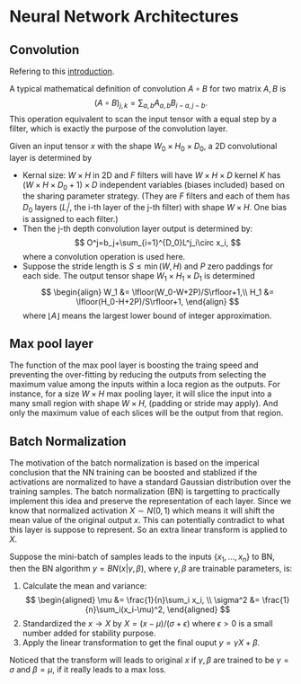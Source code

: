 #  Neural Network Architectures

## Convolution
Refering to this [introduction](https://cs231n.github.io/convolutional-networks/).

A typical mathematical definition of convolution $A\circ B$ for two matrix $A, B$ is
$$
(A\circ B)_{j,k}= \sum_{a,b}A_{a,b} B_{i-a,j-b}.
$$
This operation equivalent to scan the input tensor with a equal step by a filter, which is exactly the purpose of the convolution layer.

Given an input tensor $x$ with the shape $W_0\times H_0\times D_0$, a 2D convolutional layer is determined by
* Kernal size: $W\times H$ in 2D and $F$ filters will have $W\times H\times D$ kernel $K$ has $(W\times H\times D_0+1)\times D$ independent variables (biases included) based on the sharing parameter strategy. (They are $F$ filters and each of them has $D_0$ layers ($L^j_i$, the i-th layer of the j-th filter) with shape $W\times H$. One bias is assigned to each filter.)
* Then the j-th depth convolution layer output is determined by:
$$
O^j=b_j+\sum_{i=1}^{D_0}L^j_i\circ x_i,
$$
where a convolution operation is used here.
* Suppose the stride length is $S\le \min(W,H)$ and $P$ zero paddings for each side. The output tensor shape $W_1\times H_1\times D_1$ is determined
$$
\begin{align}
W_1 &= \lfloor(W_0-W+2P)/S\rfloor+1,\\
H_1 &= \lfloor(H_0-H+2P)/S\rfloor+1,
\end{align}
$$
where $\lfloor A\rfloor$ means the largest lower bound of integer approximation. 

## Max pool layer

The function of the max pool layer is boosting the traing speed and preventing the over-fitting by reducing the outputs from selecting the maximum value among the inputs within a loca region as the outputs. For instance, for a size $W\times H$ max pooling layer, it will slice the input into a many small region with shape $W\times H$, (padding or stride may apply). And only the maximum value of each slices will be the output from that region.

## Batch Normalization
The motivation of the batch normalization is based on the imperical conclusion that the NN training can be boosted and stablized if the activations are normalized to have a standard Gaussian distribution over the training samples. The batch normalization (BN) is targetting to practically implement this idea and preserve the representation of each layer. Since we know that normalized activation $X\sim N(0,1)$ which means it will shift the mean value of the original output $x$. This can potentially contradict to what this layer is suppose to represent. So an extra linear transform is applied to $X$. 

Suppose the mini-batch of samples leads to the inputs $\lbrace x_1,\dots, x_n\rbrace$ to BN, then the BN algorithm $y = BN(x|\gamma, \beta)$, where $\gamma,\beta$ are trainable parameters, is:
1. Calculate the mean and variance:
$$
\begin{aligned}
\mu &= \frac{1}{n}\sum_i x_i, \\
\sigma^2 &= \frac{1}{n}\sum_i(x_i-\mu)^2,
\end{aligned}
$$
2. Standardized the $x\to X$ by $X=(x-\mu)/(\sigma+\epsilon)$ where $\epsilon>0$ is a small number added for stability purpose. 
3. Apply the linear transformation to get the final ouput $y=\gamma X+\beta$.

Noticed that the transform will leads to original $x$ if $\gamma,\beta$ are trained to be $\gamma=\sigma$ and $\beta=\mu$, if it really leads to a max loss. 